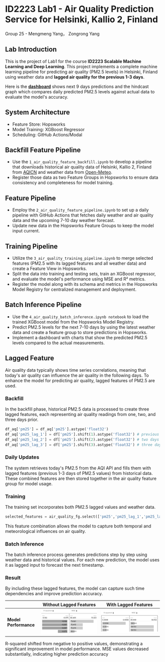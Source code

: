 # ID2223 Lab1 - Air Quality Prediction Service for Helsinki, Kallio 2, Finland 
Group 25 - Mengmeng Yang， Zongrong Yang

## Lab Introduction
This is the project of Lab1 for the course **ID2223 Scalable Machine Learning and Deep Learning**. This project implements a complete machine learning pipeline for predicting air quality (PM2.5 levels) in Helsinki, Finland using weather data and **lagged air quality for the previous 1-3 days**.

Here is the **[dashboard](https://lemongooo.github.io/mlfs-book/air-quality/)** shows next 9 days predictions and the hindcast graph which compares daily predicted PM2.5 levels against actual data to evaluate the model's accuracy.

## System Architecture
- Feature Store: Hopsworks
- Model Training: XGBoost Regressor
- Scheduling: GitHub Actions/Modal

## Backfill Feature Pipeline
   - Use the  `1_air_quality_feature_backfill.ipynb` to develop a pipeline that downloads historical air quality data of Helsinki, Kallio 2, Finland from [AQICN](https://aqicn.org) and weather data from [Open-Meteo](https://open-meteo.com).
   - Register those data as two Feature Groups in Hopsworks to ensure data consistency and completeness for model training.

## Feature Pipeline
   - Employ the `2_air_quality_feature_pipeline.ipynb` to set up a daily pipeline with GitHub Actions that fetches daily weather and air quality data and the upcoming 7-10 day weather forecast. 
   - Update new data in the Hopsworks Feature Groups to keep the model input current.

## Training Pipeline
   - Utilize the `3_air_quality_training_pipeline.ipynb` to merge selected features (PM2.5 with its lagged features and all weather data) and create a Feature View in Hopsworks.
   - Split the data into training and testing sets, train an XGBoost regressor, and evaluate the model's performance using MSE and R² metrics.
   - Register the model along with its schema and metrics in the Hopsworks Model Registry for centralized management and deployment.


## Batch Inference Pipeline
   - Use the `4_air_quality_batch_inference.ipynb notebook` to load the trained XGBoost model from the Hopsworks Model Registry.
   - Predict PM2.5 levels for the next 7-10 days by using the latest weather data and create a feature group to store predictions in Hopsworks.
   - Implement a dashboard with charts that show the predicted PM2.5 levels compared to the actual measurements.






## Lagged Feature
Air quality data typically shows time series correlations, meaning that today's air quality can influence the air quality in the following days. To enhance the model for predicting air quality, lagged features of PM2.5 are used. 
### Backfill
In the backfill phase, historical PM2.5 data is processed to create three lagged features, each representing air quality readings from one, two, and three days prior.
```python
df_aq['pm25'] = df_aq['pm25'].astype('float32')
df_aq['pm25_lag_1'] = df['pm25'].shift(1).astype('float32') # previous day
df_aq['pm25_lag_2'] = df['pm25'].shift(2).astype('float32') # two days ago
df_aq['pm25_lag_3'] = df['pm25'].shift(3).astype('float32') # three days ago
```
### Daily Updates
The system retrieves today's PM2.5 from the AQI API and fills them with lagged features (previous 1-3 days of PM2.5 values) from historical data. These combined features are then stored together in the air quality feature group for model usage.

### Training
The training set incorporates both PM2.5 lagged values and weather data.
```python
selected_features = air_quality_fg.select(['pm25','pm25_lag_1','pm25_lag_2','pm25_lag_3']).join(weather_fg.select_all())
```
This feature combination allows the model to capture both temporal and meteorological influences on air quality.

### Batch Inference
The batch inference process generates predictions step by step using weather data and historical values. For each new prediction, the model uses it as lagged input to forecast the next timestamp.


### Result
By including these lagged features, the model can capture such time dependencies and improve prediction accuracy.

| | Without Lagged Features | With Lagged Features |
|---|---|---|
| **Model Performance** | ![image](without_lagged.png)| ![image](with_lagged.png) |

R-squared shifted from negative to positive values, demonstrating a significant improvement in model performance. MSE values decreased substantially, indicating higher prediction accuracy